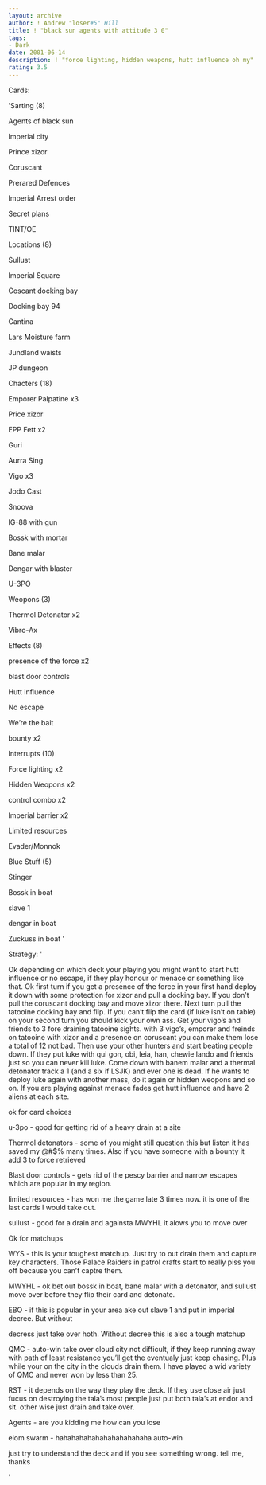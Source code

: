 ```yaml
---
layout: archive
author: ! Andrew "loser#5" Hill
title: ! "black sun agents with attitude 3 0"
tags:
- Dark
date: 2001-06-14
description: ! "force lighting, hidden weapons, hutt influence oh my"
rating: 3.5
---
```

Cards: 

'Sarting (8)

Agents of black sun

Imperial city

Prince xizor

Coruscant

Prerared Defences

Imperial Arrest order

Secret plans

TINT/OE


Locations (8)

Sullust

Imperial Square

Coscant docking bay

Docking bay 94

Cantina

Lars Moisture farm

Jundland waists

JP dungeon


Chacters (18)

Emporer Palpatine x3

Price xizor

EPP Fett x2

Guri

Aurra Sing

Vigo x3

Jodo Cast

Snoova

IG-88 with gun

Bossk with mortar

Bane malar

Dengar with blaster 

U-3PO


Weopons (3)

Thermol Detonator x2

Vibro-Ax


Effects (8)

presence of the force x2

blast door controls

Hutt influence

No escape

We’re the bait

bounty x2


Interrupts (10)

Force lighting x2

Hidden Weopons x2

control combo x2

Imperial barrier x2

Limited resources

Evader/Monnok


Blue Stuff (5)

Stinger

Bossk in boat

slave 1

dengar in boat

Zuckuss in boat '

Strategy: '

Ok depending on which deck your playing you might want to start hutt influence or no escape, if they play honour or menace or something like that. Ok first turn if you get a presence of the force in your first hand  deploy it down with some protection for xizor and pull a docking bay. If you don’t pull the coruscant docking bay and move xizor there. Next turn pull the tatooine docking bay and flip. If you can’t flip the card (if luke isn’t on table) on your second turn you should kick your own ass. Get your vigo’s and friends to 3 fore draining tatooine sights. with 3 vigo’s, emporer and freinds on tatooine with xizor and a presence on coruscant you can make them lose a total of 12 not bad. Then use your other hunters and start beating people down. If they put luke with qui gon, obi, leia, han, chewie lando and friends just so you can never kill luke. Come down with banem malar and a thermal detonator track a 1 (and a six if LSJK) and ever one is dead. If he wants to deploy luke again with another mass, do it again or hidden weopons and so on. If you are playing against menace fades get hutt influence and have 2 aliens at each site.


ok for card choices

u-3po - good for getting rid of a heavy drain at a site


Thermol detonators - some of you might still question this but listen it has saved my @#$% many times. Also if you have someone with a bounty it add 3 to force retrieved


Blast door controls - gets rid of the pescy barrier and narrow escapes which are popular in my region.


limited resources - has won me the game late 3 times now. it is one of the last cards I would take out.


sullust - good for a drain and againsta MWYHL it alows you to move over


Ok for matchups


WYS - this is your toughest matchup. Just try to out drain them and capture key characters. Those Palace Raiders in patrol crafts start to really piss you off because you can’t captre them.


MWYHL - ok bet out bossk in boat, bane malar with a detonator, and sullust move over before they flip their card and detonate.


EBO -  if this is popular in your area ake out slave 1 and put in imperial decree. But without

decress just take over hoth. Without decree this is also a tough matchup


QMC - auto-win take over cloud city not difficult, if they keep running away with path of least resistance you’ll get the eventualy just keep chasing. Plus while your on the city in the clouds drain them. I have played a wid variety of QMC and never won by less than 25.


RST - it depends on the way they play the deck. If they use close air just fucus on destroying the tala’s most people just put both tala’s at endor and sit. other wise just drain and take over.


Agents - are you kidding me how can you lose


elom swarm - hahahahahahahahahahahaha auto-win


just try to understand the deck and if you see something wrong. tell me, thanks 


'